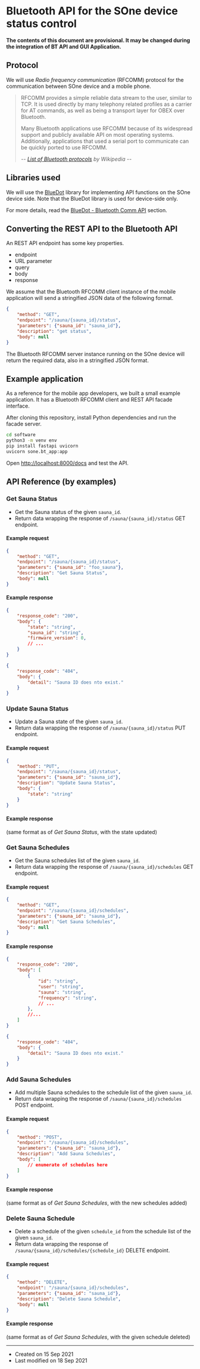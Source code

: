 # Bluetooth API for the SOne device status control

**The contents of this document are provisional. It may be changed during the integration of BT API and GUI Application.**


## Protocol

We will use *Radio frequency communication* (RFCOMM) protocol for the communication between SOne device and a mobile phone.

> RFCOMM provides a simple reliable data stream to the user, similar to TCP. It is used directly by many telephony related profiles as a carrier for AT commands, as well as being a transport layer for OBEX over Bluetooth.
>
>Many Bluetooth applications use RFCOMM because of its widespread support and publicly available API on most operating systems. Additionally, applications that used a serial port to communicate can be quickly ported to use RFCOMM.
>
> *-- [List of Bluetooth protocols](https://en.wikipedia.org/wiki/List_of_Bluetooth_protocols) by Wikipedia --*


## Libraries used

We will use the [BlueDot](https://bluedot.readthedocs.io/en/latest/) library for implementing API functions on the SOne device side. Note that the BlueDot library is used for device-side only.

For more details, read the [BlueDot - Bluetooth Comm API](https://bluedot.readthedocs.io/en/latest/btcommapi.html) section.


## Converting the REST API to the Bluetooth API

An REST API endpoint has some key properties.
* endpoint
* URL parameter
* query
* body
* response

We assume that the Bluetooth RFCOMM client instance of the mobile application will send a stringified JSON data of the following format.

```json
{
    "method": "GET",
    "endpoint": "/sauna/{sauna_id}/status",
    "parameters": {"sauna_id": "sauna_id"},
    "description": "get status",
    "body": null
}
```

The Bluetooth RFCOMM server instance running on the SOne device will return the required data, also in a stringified JSON format.


## Example application

As a reference for the mobile app developers, we built a small example application.
It has a Bluetooth RFCOMM client and REST API facade interface.

After cloning this repository, install Python dependencies and run the facade server.

```sh
cd software
python3 -m venv env
pip install fastapi uvicorn
uvicorn sone.bt_app:app
```

Open <http://localhost:8000/docs> and test the API.


## API Reference (by examples)

### Get Sauna Status

* Get the Sauna status of the given `sauna_id`.
* Return data wrapping the response of `/sauna/{sauna_id}/status` GET endpoint.

#### Example request

```json
{
    "method": "GET",
    "endpoint": "/sauna/{sauna_id}/status",
    "parameters": {"sauna_id": "foo_sauna"},
    "description": "Get Sauna Status",
    "body": null
}
```

#### Example response

```json
{
    "response_code": "200",
    "body": {
        "state": "string",
        "sauna_id": "string",
        "firmware_version": 0,
        // ...
    }
}
```

```json
{
    "response_code": "404",
    "body": {
        "detail": "Sauna ID does nto exist."
    }
}
```

### Update Sauna Status

* Update a Sauna state of the given `sauna_id`.
* Return data wrapping the response of `/sauna/{sauna_id}/status` PUT endpoint.

#### Example request

```json
{
    "method": "PUT",
    "endpoint": "/sauna/{sauna_id}/status",
    "parameters": {"sauna_id": "sauna_id"},
    "description": "Update Sauna Status",
    "body": {
        "state": "string"
    }
}
```

#### Example response

(same format as of *Get Sauna Status*, with the state updated)

### Get Sauna Schedules

* Get the Sauna schedules list of the given `sauna_id`.
* Return data wrapping the response of `/sauna/{sauna_id}/schedules` GET endpoint.

#### Example request

```json
{
    "method": "GET",
    "endpoint": "/sauna/{sauna_id}/schedules",
    "parameters": {"sauna_id": "sauna_id"},
    "description": "Get Sauna Schedules",
    "body": null
}
```

#### Example response

```json
{
    "response_code": "200",
    "body": [
        {
            "id": "string",
            "user": "string",
            "sauna": "string",
            "frequency": "string",
            // ...
        },
        //...
    ]
}
```

```json
{
    "response_code": "404",
    "body": {
        "detail": "Sauna ID does nto exist."
    }
}
```

### Add Sauna Schedules

* Add multiple Sauna schedules to the schedule list of the given `sauna_id`.
* Return data wrapping the response of `/sauna/{sauna_id}/schedules` POST endpoint.

#### Example request

```json
{
    "method": "POST",
    "endpoint": "/sauna/{sauna_id}/schedules",
    "parameters": {"sauna_id": "sauna_id"},
    "description": "Add Sauna Schedules",
    "body": [
        // enumerate of schedules here
    ]
}
```

#### Example response

(same format as of *Get Sauna Schedules*, with the new schedules added)

### Delete Sauna Schedule

* Delete a schedule of the given `schedule_id` from the schedule list of the given `sauna_id`.
* Return data wrapping the response of `/sauna/{sauna_id}/schedules/{schedule_id}` DELETE endpoint.

#### Example request

```json
{
    "method": "DELETE",
    "endpoint": "/sauna/{sauna_id}/schedules",
    "parameters": {"sauna_id": "sauna_id"},
    "description": "Delete Sauna Schedule",
    "body": null
}
```
#### Example response

(same format as of *Get Sauna Schedules*, with the given schedule deleted)


---

* Created on 15 Sep 2021
* Last modified on 18 Sep 2021
